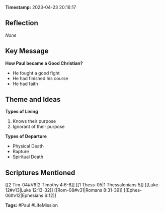 **Timestamp:** 2023-04-23 20:16:17

## Reflection
*None*

## Key Message
**How Paul became a Good Christian?**
- He fought a good fight
- He had finished his course
- He had faith

## Theme and Ideas
**Types of Living**
1. Knows their purpose
2. Ignorant of their purpose

**Types of Departure**
- Physical Death
- Rapture
- Spiritual Death

## Scriptures Mentioned
[[2 Tim-04#V6|2 Timothy 4:6-8]]
[[1 Thess-05|1 Thessalonians 5]]
[[Luke-12#v13|Luke 12:13-32]]
[[Rom-08#v31|Romans 8:31-39]]
[[Ephes-06#v12|Ephesians 6:12]]

**Tags:** #Paul #LifeMission